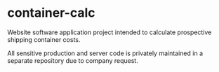 # container-calc
Website software application project intended to calculate prospective shipping container costs.

All sensitive production and server code is privately maintained in a separate repository due to company request.
